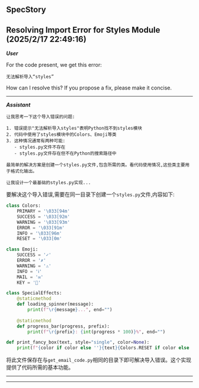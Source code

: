 ## SpecStory

## Resolving Import Error for Styles Module (2025/2/17 22:49:16)

_**User**_

For the code present, we get this error:
```
无法解析导入“styles”
```
How can I resolve this? If you propose a fix, please make it concise.

---

_**Assistant**_

```thinking
让我思考一下这个导入错误的问题:

1. 错误提示"无法解析导入styles"表明Python找不到styles模块
2. 代码中使用了styles模块中的Colors、Emoji等类
3. 这种情况通常有两种可能:
   - styles.py文件不存在
   - styles.py文件存在但不在Python的搜索路径中

最简单的解决方案是创建一个styles.py文件,包含所需的类。看代码使用情况,这些类主要用于格式化输出。

让我设计一个最基础的styles.py实现...
```

要解决这个导入错误,需要在同一目录下创建一个`styles.py`文件,内容如下:

```python:styles.py
class Colors:
    PRIMARY = '\033[94m'
    SUCCESS = '\033[92m'
    WARNING = '\033[93m'
    ERROR = '\033[91m'
    INFO = '\033[96m'
    RESET = '\033[0m'

class Emoji:
    SUCCESS = '✓'
    ERROR = '✗'
    WARNING = '⚠'
    INFO = 'ℹ'
    MAIL = '✉'
    KEY = '🔑'

class SpecialEffects:
    @staticmethod
    def loading_spinner(message):
        print(f"\r{message}...", end="")
    
    @staticmethod
    def progress_bar(progress, prefix):
        print(f"\r{prefix}: {int(progress * 100)}%", end="")

def print_fancy_box(text, style="single", color=None):
    print(f"{color if color else ''}{text}{Colors.RESET if color else ''}")
```

将此文件保存在与`get_email_code.py`相同的目录下即可解决导入错误。这个实现提供了代码所需的基本功能。

---



---

